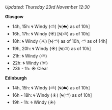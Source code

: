 *Updated: Thursday 23rd November 12:30*

**Glasgow**

* 14h, 15h: :cyclone: Windy (:partly_sunny:) [:cyclone:(:cloud:) as of 10h]
* 16h, 17h: :cyclone: Windy (:sunny:) [:cyclone:(:partly_sunny:) as of 10h]
* 18h: :cyclone: Windy (:sunny:) [:cyclone:(:partly_sunny:) as of 10h, :partly_sunny: as of 14h]
* 19h, 20h: :cyclone: Windy (:sunny:) [:cyclone:(:partly_sunny:) as of 10h]
* 21h: :cyclone: Windy (:partly_sunny:)
* 22h: :cyclone: Windy (:sunny:)
* 23h - 1h: :sunny: Clear

**Edinburgh**

* 14h, 15h: :cyclone: Windy (:partly_sunny:) [:cyclone:(:cloud:) as of 10h]
* 16h - 18h: :cyclone: Windy (:sunny:) [:cyclone:(:partly_sunny:) as of 10h]
* 19h - 1h: :cyclone: Windy (:sunny:)
